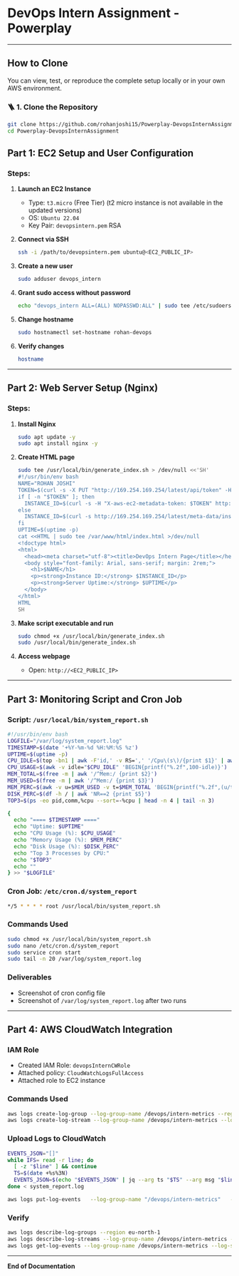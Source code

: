 # DevOps Intern Assignment - Powerplay

---

## How to Clone

You can view, test, or reproduce the complete setup locally or in your own AWS environment.

### 🪜 1. Clone the Repository
```bash
git clone https://github.com/rohanjoshi15/Powerplay-DevopsInternAssignment.git
cd Powerplay-DevopsInternAssignment
```

## Part 1: EC2 Setup and User Configuration

### Steps:
1. **Launch an EC2 Instance**
   - Type: `t3.micro` (Free Tier) (t2 micro instance is not available in the updated versions)
   - OS: `Ubuntu 22.04`
   - Key Pair: `devopsintern.pem` RSA

2. **Connect via SSH**
   ```bash
   ssh -i /path/to/devopsintern.pem ubuntu@<EC2_PUBLIC_IP>
   ```

3. **Create a new user**
   ```bash
   sudo adduser devops_intern
   ```

4. **Grant sudo access without password**
   ```bash
   echo "devops_intern ALL=(ALL) NOPASSWD:ALL" | sudo tee /etc/sudoers.d/devops_intern
   ```

5. **Change hostname**
   ```bash
   sudo hostnamectl set-hostname rohan-devops
   ```

6. **Verify changes**
   ```bash
   hostname
   ```

---

## Part 2: Web Server Setup (Nginx)

### Steps:
1. **Install Nginx**
   ```bash
   sudo apt update -y
   sudo apt install nginx -y
   ```

2. **Create HTML page**
   ```bash
   sudo tee /usr/local/bin/generate_index.sh > /dev/null <<'SH'
   #!/usr/bin/env bash
   NAME="ROHAN JOSHI"
   TOKEN=$(curl -s -X PUT "http://169.254.169.254/latest/api/token" -H "X-aws-ec2-metadata-token-ttl-seconds: 21600" || true)
   if [ -n "$TOKEN" ]; then
     INSTANCE_ID=$(curl -s -H "X-aws-ec2-metadata-token: $TOKEN" http://169.254.169.254/latest/meta-data/instance-id)
   else
     INSTANCE_ID=$(curl -s http://169.254.169.254/latest/meta-data/instance-id)
   fi
   UPTIME=$(uptime -p)
   cat <<HTML | sudo tee /var/www/html/index.html >/dev/null
   <!doctype html>
   <html>
     <head><meta charset="utf-8"><title>DevOps Intern Page</title></head>
     <body style="font-family: Arial, sans-serif; margin: 2rem;">
       <h1>$NAME</h1>
       <p><strong>Instance ID:</strong> $INSTANCE_ID</p>
       <p><strong>Server Uptime:</strong> $UPTIME</p>
     </body>
   </html>
   HTML
   SH
   ```

3. **Make script executable and run**
   ```bash
   sudo chmod +x /usr/local/bin/generate_index.sh
   sudo /usr/local/bin/generate_index.sh
   ```

4. **Access webpage**
   - Open: `http://<EC2_PUBLIC_IP>`

---

## Part 3: Monitoring Script and Cron Job

### Script: `/usr/local/bin/system_report.sh`
```bash
#!/usr/bin/env bash
LOGFILE="/var/log/system_report.log"
TIMESTAMP=$(date '+%Y-%m-%d %H:%M:%S %z')
UPTIME=$(uptime -p)
CPU_IDLE=$(top -bn1 | awk -F'id,' -v RS=',' '/Cpu\(s\)/{print $1}' | awk '{print $NF}')
CPU_USAGE=$(awk -v idle="$CPU_IDLE" 'BEGIN{printf("%.2f",100-idle)}')
MEM_TOTAL=$(free -m | awk '/^Mem:/ {print $2}')
MEM_USED=$(free -m | awk '/^Mem:/ {print $3}')
MEM_PERC=$(awk -v u=$MEM_USED -v t=$MEM_TOTAL 'BEGIN{printf("%.2f",(u/t)*100)}')
DISK_PERC=$(df -h / | awk 'NR==2 {print $5}')
TOP3=$(ps -eo pid,comm,%cpu --sort=-%cpu | head -n 4 | tail -n 3)

{
  echo "==== $TIMESTAMP ===="
  echo "Uptime: $UPTIME"
  echo "CPU Usage (%): $CPU_USAGE"
  echo "Memory Usage (%): $MEM_PERC"
  echo "Disk Usage (%): $DISK_PERC"
  echo "Top 3 Processes by CPU:"
  echo "$TOP3"
  echo ""
} >> "$LOGFILE"
```

### Cron Job: `/etc/cron.d/system_report`
```bash
*/5 * * * * root /usr/local/bin/system_report.sh
```

### Commands Used
```bash
sudo chmod +x /usr/local/bin/system_report.sh
sudo nano /etc/cron.d/system_report
sudo service cron start
sudo tail -n 20 /var/log/system_report.log
```

### Deliverables
- Screenshot of cron config file  
- Screenshot of `/var/log/system_report.log` after two runs

---

## Part 4: AWS CloudWatch Integration

### IAM Role
- Created IAM Role: `devopsInternCWRole`
- Attached policy: `CloudWatchLogsFullAccess`
- Attached role to EC2 instance

### Commands Used
```bash
aws logs create-log-group --log-group-name /devops/intern-metrics --region eu-north-1
aws logs create-log-stream --log-group-name /devops/intern-metrics --log-stream-name manual-upload-20251029161316 --region eu-north-1
```

### Upload Logs to CloudWatch
```bash
EVENTS_JSON="[]"
while IFS= read -r line; do
  [ -z "$line" ] && continue
  TS=$(date +%s%3N)
  EVENTS_JSON=$(echo "$EVENTS_JSON" | jq --arg ts "$TS" --arg msg "$line" '. + [{"timestamp": ($ts|tonumber), "message": $msg}]')
done < system_report.log

aws logs put-log-events   --log-group-name "/devops/intern-metrics"   --log-stream-name "manual-upload-20251029161316"   --log-events "$(echo "$EVENTS_JSON")"   --region eu-north-1
```

### Verify
```bash
aws logs describe-log-groups --region eu-north-1
aws logs describe-log-streams --log-group-name /devops/intern-metrics --region eu-north-1
aws logs get-log-events --log-group-name /devops/intern-metrics --log-stream-name manual-upload-20251029161316 --region eu-north-1 --limit 10
```

---

**End of Documentation** 

